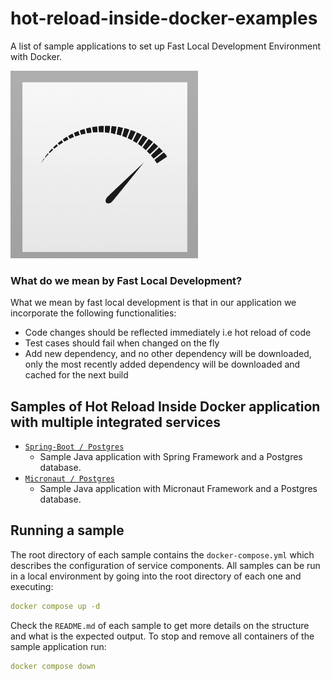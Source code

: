 # hot-reload-inside-docker-examples

A list of sample applications to set up Fast Local Development Environment with Docker.

<img src="./fast.png" alt="" width="300" height="300">

### What do we mean by Fast Local Development?

What we mean by fast local development is that in our application we incorporate the following
functionalities:

- Code changes should be reflected immediately i.e hot reload of code
- Test cases should fail when changed on the fly
- Add new dependency, and no other dependency will be downloaded, only the most recently added
  dependency will be downloaded and cached for the next build

## Samples of Hot Reload Inside Docker application with multiple integrated services

- [`Spring-Boot / Postgres`](https://github.com/RamanaReddy0M/hot-reload-inside-docker-examples/tree/master/spring-boot-postgres)
    - Sample Java application with Spring Framework and a Postgres database.
- [`Micronaut / Postgres`](https://github.com/RamanaReddy0M/hot-reload-inside-docker-examples/tree/master/micronaut-postgres)
    - Sample Java application with Micronaut Framework and a Postgres database.

## Running a sample

The root directory of each sample contains the `docker-compose.yml` which describes the
configuration of service components. All samples can be run in a local environment by going into the
root directory of each one and executing:

```yaml
docker compose up -d
```

Check the `README.md` of each sample to get more details on the structure and what is the expected
output. To stop and remove all containers of the sample application run:

```yaml
docker compose down
```
